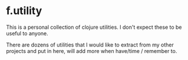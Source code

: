 # f.utility

This is a personal collection of clojure utilities. I don't expect these to be useful to anyone.

There are dozens of utilities that I would like to extract from my other projects and put in here, will add more when have/time
/ remember to.


